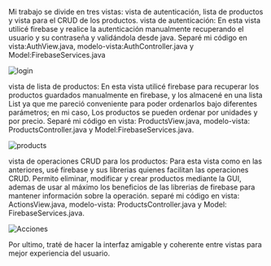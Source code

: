 Mi trabajo se divide en tres vistas: vista de autenticación, lista de productos y vista para el CRUD de los productos.
vista de autenticación: En esta vista utilicé firebase y realice la autenticación manualmente recuperando el usuario y su
contraseña y validándola desde java. Separé mi código en vista:AuthView.java, modelo-vista:AuthController.java y 
Model:FirebaseServices.java

![login](https://github.com/user-attachments/assets/0c538663-a008-4f02-8746-c3513ce417b8)

vista de lista de productos: En esta vista utilicé firebase para recuperar los productos guardados manualmente en firebase, y los 
almacené en una lista List ya que me pareció conveniente para poder ordenarlos bajo diferentes parámetros; en mi caso, Los productos
se pueden ordenar por unidades y por precio. 
Separé mi código en vista: ProductsView.java, modelo-vista: ProductsController.java y Model:FirebaseServices.java.

![products](https://github.com/user-attachments/assets/56ed086f-9106-4e24-9a0a-53fbc629690b)

vista de operaciones CRUD para los productos: Para esta vista como en las anteriores, usé firebase y sus librerias quienes facilitan 
las operaciones CRUD. Permito eliminar, modificar y crear productos mediante la GUI, ademas de usar al máximo los beneficios de 
las librerias de firebase para mantener información sobre la operación.
separé mi código en vista: ActionsView.java, modelo-vista: ProductsController.java y Model: FirebaseServices.java.

![Acciones](https://github.com/user-attachments/assets/7fd0d618-f39d-4977-bf49-a3244abc64ab)

Por ultimo, traté de hacer la interfaz amigable y coherente entre vistas para mejor experiencia del usuario.


